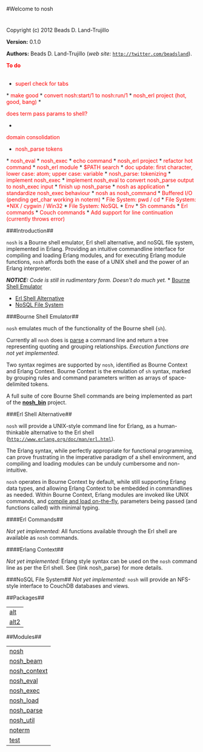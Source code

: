 

#Welcome to nosh#


Copyright (c) 2012 Beads D. Land-Trujillo

__Version:__ 0.1.0

__Authors:__ Beads D. Land-Trujillo (_web site:_ [`http://twitter.com/beadsland`](http://twitter.com/beadsland)).

__<font color="red">To do</font>__
<br></br>
* <font color="red">superl check for tabs
</font>
* <font color="red">make good
</font>
* <font color="red">convert nosh:start/1 to nosh:run/1
</font>
* <font color="red">nosh_erl project (hot, good, bang)
</font>
* <font color="red">

does term pass params to shell? </font>
* <font color="red">

domain consolidation </font>
* <font color="red">nosh_parse tokens
</font>
* <font color="red">nosh_eval
</font>
* <font color="red">nosh_exec
</font>
* <font color="red">echo command
</font>
* <font color="red">nosh_erl project
</font>
* <font color="red">refactor hot command
</font>
* <font color="red">nosh_erl module
</font>
* <font color="red">$PATH search
</font>
* <font color="red">doc update:  first character, lower case:  atom; upper case:  variable
</font>
* <font color="red">nosh_parse: tokenizing
</font>
* <font color="red">implement nosh_exec
</font>
* <font color="red">implement nosh_eval to convert nosh_parse output to nosh_exec input
</font>
* <font color="red">finish up nosh_parse
</font>
* <font color="red">nosh as application
</font>
* <font color="red">standardize nosh_exec behaviour
</font>
* <font color="red">nosh as nosh_command
</font>
* <font color="red">Buffered I/O (pending get_char working in noterm)
</font>
* <font color="red">File System:  pwd / cd
</font>
* <font color="red">File System:  *NIX / cygwin / Win32
</font>
* <font color="red">File System:  NoSQL
</font>
* <font color="red">Env
</font>
* <font color="red">Sh commands
</font>
* <font color="red">Erl commands
</font>
* <font color="red">Couch commands
</font>
* <font color="red">Add support for line continuation (currently throws error)
</font>


###<a name="Introduction">Introduction</a>##
 

`nosh` is a Bourne shell emulator, Erl shell alternative, and noSQL file
 system,  implemented in Erlang.  Providing an intuitive commandline
 interface for compiling and loading Erlang modules, and for executing
 Erlang module functions, `nosh` affords both the ease of a UNIX shell 
and the power of an Erlang interpreter. 

_<strong>NOTICE:</strong> Code is still in rudimentary form. Doesn't do much yet._  * [Bourne Shell Emulator](#Bourne_Shell_Emulator)
 * [Erl Shell Alternative](#Erl_Shell_Alternative)
 * [NoSQL File System](#NoSQL_File_System)
  

###<a name="Bourne_Shell_Emulator">Bourne Shell Emulator</a>##
 

`nosh` emulates much of the functionality of the Bourne shell (`sh`). 

Currently all `nosh` does is [parse](nosh_parse.md) a command line
 and return a tree representing quoting and grouping relationships. _Execution functions are not yet implemented_. 

Two syntax regimes are supported by `nosh`, identified as Bourne Context
 and Erlang Context.  Bourne Context is the emulation of `sh` syntax, 
marked by grouping rules and command parameters written as arrays of 
space-delimited tokens. 

A full suite of core Bourne Shell commands are being implemented as part
 of the __[nosh_bin](http://github.com/beadsland/nosh_bin)__ 
project. 

###<a name="Erl_Shell_Alternative">Erl Shell Alternative</a>##
 

`nosh` will provide a UNIX-style command line for Erlang, as a
 human-thinkable alternative to the Erl shell
 ([`http://www.erlang.org/doc/man/erl.html`](http://www.erlang.org/doc/man/erl.html)). 

The Erlang syntax, while perfectly appropriate for functional 
programming, can prove frustrating in the imperative paradigm of a 
shell environment, and compiling and loading modules can be unduly 
cumbersome and non-intuitive. 

`nosh` operates in Bourne Context by default, while still supporting
 Erlang data types, and allowing Erlang Context to be embedded in
 commandlines as needed.  Within Bourne Context, Erlang modules are
 invoked like UNIX commands, and [compile and load
 on-the-fly](nosh_load.md), parameters being passed (and functions called) with 
minimal typing. 

####<a name="Erl_Commands">Erl Commands</a>##
 

_Not yet implemented:_  All functions available through the Erl
 shell are available as `nosh` commands. 

####<a name="Erlang_Context">Erlang Context</a>##
 

_Not yet implemented:_  Erlang style syntax can be used on the `nosh` command line as per the Erl shell.  See {link nosh_parse} for 
more details. 

###<a name="NoSQL_File_System">NoSQL File System</a>##
 _Not yet implemented:_ `nosh` will provide an NFS-style interface
 to CouchDB databases and views.


##Packages##


<table width="100%" border="0" summary="list of packages"><tr><td><a href="alt/package-summary.md" class="package">alt</a></td></tr><tr><td><a href="alt2/package-summary.md" class="package">alt2</a></td></tr></table>



##Modules##


<table width="100%" border="0" summary="list of modules">
<tr><td><a href="nosh.md" class="module">nosh</a></td></tr>
<tr><td><a href="nosh_beam.md" class="module">nosh_beam</a></td></tr>
<tr><td><a href="nosh_context.md" class="module">nosh_context</a></td></tr>
<tr><td><a href="nosh_eval.md" class="module">nosh_eval</a></td></tr>
<tr><td><a href="nosh_exec.md" class="module">nosh_exec</a></td></tr>
<tr><td><a href="nosh_load.md" class="module">nosh_load</a></td></tr>
<tr><td><a href="nosh_parse.md" class="module">nosh_parse</a></td></tr>
<tr><td><a href="nosh_util.md" class="module">nosh_util</a></td></tr>
<tr><td><a href="noterm.md" class="module">noterm</a></td></tr>
<tr><td><a href="test.md" class="module">test</a></td></tr></table>

